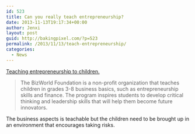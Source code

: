 ```yaml
---
id: 523
title: Can you really teach entrepreneurship?
date: 2013-11-13T19:17:34+00:00
author: Jenxi
layout: post
guid: http://bakingpixel.com/?p=523
permalink: /2013/11/13/teach-entrepreneurship/
categories:
  - News
---
```

[Teaching entrepreneurship to children.](http://mashable.com/2013/11/12/bizworld/)

> The BizWorld Foundation is a non-profit organization that teaches children in grades 3-8 business basics, such as entrepreneurship skills and finance. The program inspires students to develop critical thinking and leadership skills that will help them become future innovators. 

The business aspects is teachable but the children need to be brought up in an environment that encourages taking risks.